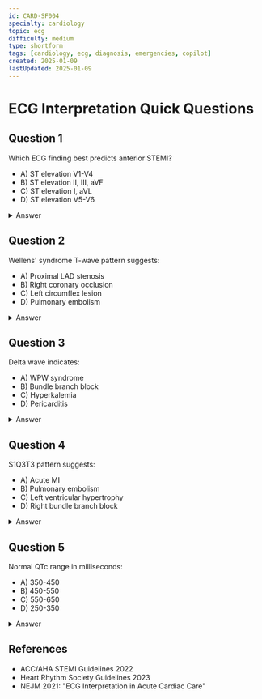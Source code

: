 ```yaml
---
id: CARD-SF004
specialty: cardiology
topic: ecg
difficulty: medium
type: shortform
tags: [cardiology, ecg, diagnosis, emergencies, copilot]
created: 2025-01-09
lastUpdated: 2025-01-09
---
```


# ECG Interpretation Quick Questions

## Question 1
Which ECG finding best predicts anterior STEMI?
- A) ST elevation V1-V4
- B) ST elevation II, III, aVF
- C) ST elevation I, aVL
- D) ST elevation V5-V6

<details>
<summary>Answer</summary>
A) ST elevation V1-V4 - LAD territory
</details>

## Question 2
Wellens' syndrome T-wave pattern suggests:
- A) Proximal LAD stenosis
- B) Right coronary occlusion
- C) Left circumflex lesion
- D) Pulmonary embolism

<details>
<summary>Answer</summary>
A) Proximal LAD stenosis - Critical finding requiring urgent cath
</details>

## Question 3
Delta wave indicates:
- A) WPW syndrome
- B) Bundle branch block
- C) Hyperkalemia
- D) Pericarditis

<details>
<summary>Answer</summary>
A) WPW syndrome - Pre-excitation pattern
</details>

## Question 4
S1Q3T3 pattern suggests:
- A) Acute MI
- B) Pulmonary embolism
- C) Left ventricular hypertrophy
- D) Right bundle branch block

<details>
<summary>Answer</summary>
B) Pulmonary embolism - Classic but not sensitive finding
</details>

## Question 5
Normal QTc range in milliseconds:
- A) 350-450
- B) 450-550
- C) 550-650
- D) 250-350

<details>
<summary>Answer</summary>
A) 350-450 - >500ms increases arrhythmia risk
</details>

## References
- ACC/AHA STEMI Guidelines 2022
- Heart Rhythm Society Guidelines 2023
- NEJM 2021: "ECG Interpretation in Acute Cardiac Care"

